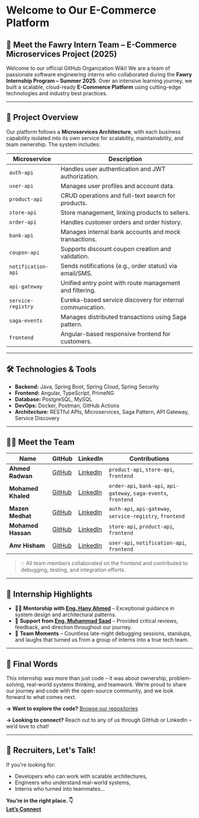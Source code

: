 # Welcome to Our E-Commerce Platform

## 👥 Meet the Fawry Intern Team – E-Commerce Microservices Project (2025)

Welcome to our official GitHub Organization Wiki! We are a team of passionate software engineering interns who collaborated during the **Fawry Internship Program – Summer 2025**. Over an intensive learning journey, we built a scalable, cloud-ready **E-Commerce Platform** using cutting-edge technologies and industry best practices.

---

## 🚀 Project Overview

Our platform follows a **Microservices Architecture**, with each business capability isolated into its own service for scalability, maintainability, and team ownership. The system includes:

| Microservice         | Description |
|----------------------|-------------|
| `auth-api`           | Handles user authentication and JWT authorization. |
| `user-api`           | Manages user profiles and account data. |
| `product-api`        | CRUD operations and full-text search for products. |
| `store-api`          | Store management, linking products to sellers. |
| `order-api`          | Handles customer orders and order history. |
| `bank-api`           | Manages internal bank accounts and mock transactions. |
| `coupon-api`         | Supports discount coupon creation and validation. |
| `notification-api`   | Sends notifications (e.g., order status) via email/SMS. |
| `api-gateway`        | Unified entry point with route management and filtering. |
| `service-registry`   | Eureka-based service discovery for internal communication. |
| `saga-events`        | Manages distributed transactions using Saga pattern. |
| `frontend`           | Angular-based responsive frontend for customers. |

---

## 🛠️ Technologies & Tools

- **Backend:** Java, Spring Boot, Spring Cloud, Spring Security
- **Frontend:** Angular, TypeScript, PrimeNG
- **Database:** PostgreSQL, MySQL
- **DevOps:** Docker, Postman, GitHub Actions
- **Architecture:** RESTful APIs, Microservices, Saga Pattern, API Gateway, Service Discovery

---

## 🧑‍💻 Meet the Team

| Name               | GitHub | LinkedIn | Contributions |
|--------------------|--------|----------|---------------|
| **Ahmed Radwan**   | [GitHub](https://github.com/Ahmed01126) | [LinkedIn](https://www.linkedin.com/in/ahmed-radwan-b1871a234/) | `product-api`, `store-api`, `frontend` |
| **Mohamed Khaled** | [GitHub](https://github.com/mohamedkhaled123447) | [LinkedIn](https://www.linkedin.com/in/mohamed-khaled-08229b207/) | `order-api`, `bank-api`, `api-gateway`, `saga-events`, `frontend` |
| **Mazen Medhat**  | [GitHub](https://github.com/DarkTigerFAF) | [LinkedIn](https://www.linkedin.com/in/mazennmedhat/) | `auth-api`, `api-gateway`, `service-registry`, `frontend` |
| **Mohamed Hassan** | [GitHub](https://github.com/Mohamed-Hassan-yahya) | [LinkedIn](https://www.linkedin.com/in/mohamed-hassan-b424b223b/) | `store-api`, `product-api`, `frontend` |
| **Amr Hisham**     | [GitHub](https://github.com/AmrHisham-ui) | [LinkedIn](https://www.linkedin.com/in/amr-hisham-o12/) | `user-api`, `notification-api`, `frontend` |

> 💡 All team members collaborated on the frontend and contributed to debugging, testing, and integration efforts.

---

## 📸 Internship Highlights

- 👨‍💻 **Mentorship with [Eng. Hany Ahmed](https://www.linkedin.com/in/hanyahmed/)** – Exceptional guidance in system design and architectural patterns.
- 🤝 **Support from [Eng. Muhammad Saad](https://www.linkedin.com/in/muhammad-saad-01/)** – Provided critical reviews, feedback, and direction throughout our journey.
- 🎉 **Team Moments** – Countless late-night debugging sessions, standups, and laughs that turned us from a group of interns into a true tech team.

---

## 🙌 Final Words

This internship was more than just code – it was about ownership, problem-solving, real-world systems thinking, and teamwork. We’re proud to share our journey and code with the open-source community, and we look forward to what comes next.

**→ Want to explore the code?** [Browse our repositories](https://github.com/orgs/Fawry-Intern-Team/repositories)

**→ Looking to connect?** Reach out to any of us through GitHub or LinkedIn – we’d love to chat!

---

## 💼 Recruiters, Let's Talk!

If you're looking for:
- Developers who can work with scalable architectures,
- Engineers who understand real-world systems,
- Interns who turned into teammates...

**You’re in the right place. 👇  
[Let’s Connect](https://github.com/Fawry-Intern-Team)**
